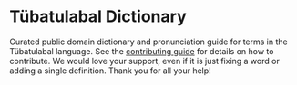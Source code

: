 
# Tübatulabal Dictionary

Curated public domain dictionary and pronunciation guide for terms in the Tübatulabal language. See the [contributing guide](https://github.com/drumworkteam/term/blob/make/.github/contributing.md) for details on how to contribute. We would love your support, even if it is just fixing a word or adding a single definition. Thank you for all your help!